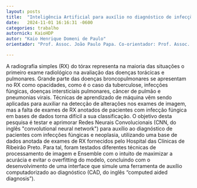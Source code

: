 ```yaml
---
layout: posts
title:  "Inteligência Artificial para auxílio no diagnóstico de infecções fungicas e neoplasias pulmonares em radiografias torácicas"
date:   2024-11-01 16:16:31 -0600
categories: trabalho
autornick: KaioHDP
autor: "Kaio Henrique Domeni de Paulo"
orientador: "Prof. Assoc. João Paulo Papa. Co-orientador: Prof. Assoc. Marcel Koenigkam Santos"

---
```


A radiografia simples (RX) do tórax representa na maioria das situações o primeiro exame radiológico na avaliação das doenças torácicas e pulmonares. Grande parte das doenças broncopulmonares se apresentam no RX como opacidades, como é o caso da tuberculose, infecções fúngicas, doenças intersticiais pulmonares, câncer de pulmão e pneumonias virais. Técnicas de aprendizado de máquina vêm sendo aplicadas para auxiliar na detecção de alterações nos exames de imagem, mas a falta de exames de RX anotados de pacientes com infecção fúngica em bases de dados torna difícil a sua classificação. O objetivo desta pesquisa é testar e aprimorar Redes Neurais Convolucionais (CNN, do inglês "convolutional neural network") para auxílio ao diagnóstico de pacientes com infecções fúngicas e neoplasia, utilizando uma base de dados anotada de exames de RX fornecidos pelo Hospital das Clínicas de Ribeirão Preto. Para tal, foram testados diferentes técnicas de processamento de imagem e Ensemble com o intuito de maximizar a acurácia e evitar o overfitting do modelo, concluindo com o desenvolvimento de uma interface que simule uma ferramenta de auxílio computadorizado ao diagnóstico (CAD, do inglês “computed aided diagnosis”).
